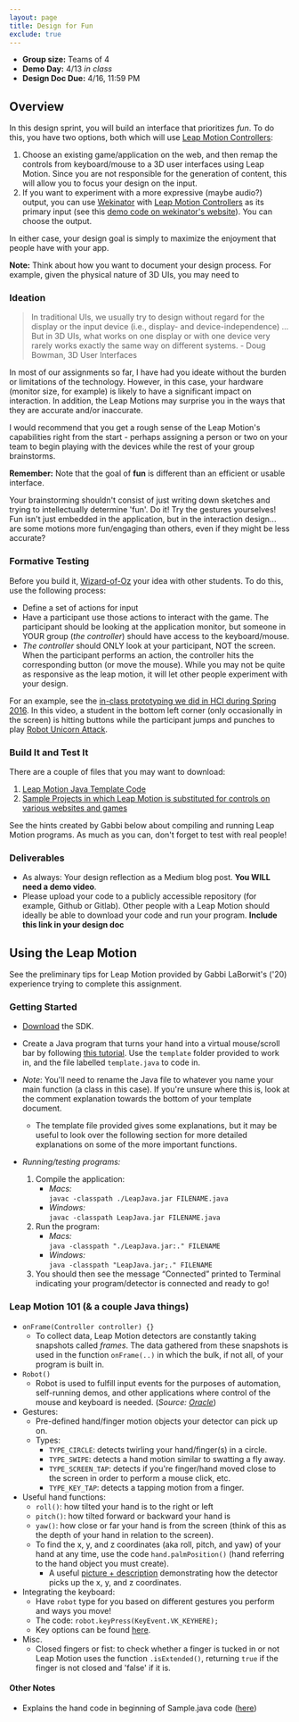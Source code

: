 ```yaml
---
layout: page
title: Design for Fun
exclude: true
---
```


- **Group size:** Teams of 4
- **Demo Day:** 4/13 _in class_
- **Design Doc Due:** 4/16, 11:59 PM

## Overview

In this design sprint, you will build an interface that prioritizes _fun_. To do this, you have two options, both which will use [Leap Motion Controllers](https://www.leapmotion.com/):

1. Choose an existing game/application on the web, and then remap the controls from keyboard/mouse to a 3D user interfaces using Leap Motion. Since you are not responsible for the generation of content, this will allow you to focus your design on the input.
2. If you want to experiment with a more expressive (maybe audio?) output, you can use [Wekinator](http://www.wekinator.org/) with [Leap Motion Controllers](https://www.leapmotion.com/) as its primary input (see this [demo code on wekinator's website](http://www.wekinator.org/examples/#Leap_Motion_hardware_sensor)). You can choose the output.

In either case, your design goal is simply to maximize the enjoyment that people have with your app.  

**Note:** Think about how you want to document your design process. For example, given the physical nature of 3D UIs, you may need to

### Ideation

> In traditional UIs, we usually try to design without regard for the display or the input device (i.e., display- and device-independence) ... But in 3D UIs, what works on one display or with one device very rarely works exactly the same way on different systems. - Doug Bowman, 3D User Interfaces


In most of our assignments so far, I have had you ideate without the burden or limitations of the technology. However, in this case, your hardware (monitor size, for example) is likely to have a significant impact on interaction. In addition, the Leap Motions may surprise you in the ways that they are accurate and/or inaccurate.

I would recommend that you get a rough sense of the Leap Motion's capabilities right from the start - perhaps assigning a person or two on your team to begin playing with the devices while the rest of your group brainstorms.

**Remember:** Note that the goal of **fun** is different than an efficient or usable interface.

Your brainstorming shouldn't consist of just writing down sketches and trying to intellectually determine 'fun'. Do it! Try the gestures yourselves! Fun isn't just embedded in the application, but in the interaction design... are some motions more fun/engaging than others, even if they might be less accurate?

### Formative Testing
Before you build it, [Wizard-of-Oz](http://www.usabilitynet.org/tools/wizard.htm) your idea with other students. To do this, use the following process:
- Define a set of actions for input
- Have a participant use those actions to interact with the game. The participant should be looking at the application monitor, but someone in YOUR group (_the controller_) should have access to the keyboard/mouse.
- _The controller_ should ONLY look at your participant, NOT the screen. When the participant performs an action, the controller hits the corresponding button (or move the mouse). While you may not be quite as responsive as the leap motion, it will let other people experiment with your design.


For an example, see the [in-class prototyping we did in HCI during Spring 2016](https://drive.google.com/open?id=0B9wW7gtF6dvRa3M1ZUVhTGMtMnc). In this video, a student in the bottom left corner (only occasionally in the screen) is hitting buttons while the participant jumps and punches to play [Robot Unicorn Attack](http://www.adultswim.com/games/web/robot-unicorn-attack).


### Build It and Test It
There are a couple of files that you may want to download:

1. [Leap Motion Java Template Code](https://drive.google.com/open?id=0B9wW7gtF6dvRZ0pyVEVzdnE5UFk)
2. [Sample Projects in which Leap Motion is substituted for controls on various websites and games](https://drive.google.com/open?id=0B9wW7gtF6dvRLUxGdnpnQzVFZGM)

See the hints created by Gabbi below about compiling and running Leap Motion programs. As much as you can, don't forget to test with real people!


### Deliverables
- As always: Your design reflection as a Medium blog post. **You WILL need a demo video**.
- Please upload your code to a publicly accessible repository (for example, Github or Gitlab). Other people with a Leap Motion should ideally be able to download your code and run your program. **Include this link in your design doc**



## Using the Leap Motion
See the preliminary tips for Leap Motion provided by Gabbi LaBorwit's ('20) experience trying to complete this assignment.

### __Getting Started__
  - [Download](https://developer.leapmotion.com/sdk/v2) the SDK.
  - Create a Java program that turns your hand into a virtual mouse/scroll bar by following [this tutorial](https://www.youtube.com/watch?v=ucttSu-XPb8&list=PLgTGpidiW0iQGk-zYzmcDw6XtEMYh69j4&index=11). Use the `template` folder provided to work in, and the file labelled `template.java` to code in.

- *Note*: You'll need to rename the Java file to whatever you name your main function (a class in this case). If you're unsure where this is, look at the comment explanation towards the bottom of your template document.
    - The template file provided gives some explanations, but it may be useful to look over the following section for more detailed explanations on some of the more important functions.

- *Running/testing programs:*  
    1. Compile the application:
          - *Macs:*  
          `javac -classpath ./LeapJava.jar FILENAME.java`
          - *Windows:*  
          `javac -classpath LeapJava.jar FILENAME.java`
    2. Run the program:
          - *Macs:*  
          `java -classpath "./LeapJava.jar:." FILENAME`
          - *Windows:*  
          `java -classpath "LeapJava.jar;." FILENAME`
    3. You should then see the message “Connected” printed to Terminal indicating your program/detector is connected and ready to go!


### __Leap Motion 101__ (& a couple Java things)
  - `onFrame(Controller controller) {}`
    - To collect data, Leap Motion detectors are constantly taking snapshots called *frames*. The data gathered from these snapshots is used in the function `onFrame(..)` in which the bulk, if not all, of your program is built in.
  - `Robot()`
    - Robot is used to fulfill input events for the purposes of automation, self-running demos, and other applications where control of the mouse and keyboard is needed. (*Source: [Oracle](https://docs.oracle.com/javase/7/docs/api/java/awt/Robot.html)*)
  - Gestures:
    - Pre-defined hand/finger motion objects your detector can pick up on.
    - Types:
      - `TYPE_CIRCLE`: detects twirling your hand/finger(s) in a circle.
      - `TYPE_SWIPE`: detects a hand motion similar to swatting a fly away.
      - `TYPE_SCREEN_TAP`: detects if you're finger/hand moved close to the screen in order to perform a mouse click, etc.
      - `TYPE_KEY_TAP`: detects a tapping motion from a finger.
  - Useful hand functions:
    - `roll()`: how tilted your hand is to the right or left
    - `pitch()`: how tilted forward or backward your hand is
    - `yaw()`: how close or far your hand is from the screen (think of this as the depth of your hand in relation to the screen).
    - To find the x, y, and z coordinates (aka roll, pitch, and yaw) of your hand at any time, use the code `hand.palmPosition()` (hand referring to the hand object you must create).
      - A useful [picture + description](https://developer.leapmotion.com/documentation/java/api/Leap.Vector.html#javaclasscom_1_1leapmotion_1_1leap_1_1_vector) demonstrating how the detector picks up the x, y, and z coordinates.
  - Integrating the keyboard:
    - Have `robot` type for you based on different gestures you perform and ways you move!
    - The code: `robot.keyPress(KeyEvent.VK_KEYHERE);`
    - Key options can be found [here](https://docs.oracle.com/javase/7/docs/api/java/awt/event/KeyEvent.html).
  - Misc.
    - Closed fingers or fist: to check whether a finger is tucked in or not Leap Motion uses the function `.isExtended()`, returning `true` if the finger is not closed and 'false' if it is.



#### Other Notes
 - Explains the hand code in beginning of Sample.java code ([here](https://www.youtube.com/watch?v=RsYLRekb9e0&list=PLgTGpidiW0iQGk-zYzmcDw6XtEMYh69j4&index=4))
